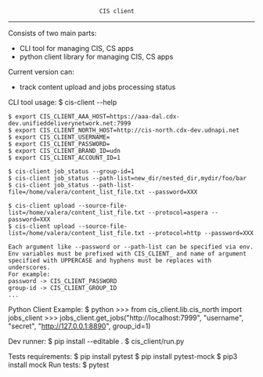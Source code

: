 
                              CIS client
---------------------------------------------------------------------

Consists of two main parts:
 - CLI tool for managing CIS, CS apps
 - python client library for managing CIS, CS apps

Current version can:
 - track content upload and jobs processing status

CLI tool usage:
    $ cis-client --help

    $ export CIS_CLIENT_AAA_HOST=https://aaa-dal.cdx-dev.unifieddeliverynetwork.net:7999
    $ export CIS_CLIENT_NORTH_HOST=http://cis-north.cdx-dev.udnapi.net
    $ export CIS_CLIENT_USERNAME=
    $ export CIS_CLIENT_PASSWORD=
    $ export CIS_CLIENT_BRAND_ID=udn
    $ export CIS_CLIENT_ACCOUNT_ID=1

    $ cis-client job_status --group-id=1
    $ cis-client job_status --path-list=new_dir/nested_dir,mydir/foo/bar
    $ cis-client job_status --path-list-file=/home/valera/content_list_file.txt --password=XXX

    $ cis-client upload --source-file-list=/home/valera/content_list_file.txt --protocol=aspera --password=XXX
    $ cis-client upload --source-file-list=/home/valera/content_list_file.txt --protocol=http --password=XXX

    Each argument like --password or --path-list can be specified via env.
    Env variables must be prefixed with CIS_CLIENT_ and name of argument specified with UPPERCASE and hyphens must be replaces with underscores.
    For example:
    password -> CIS_CLIENT_PASSWORD
    group-id -> CIS_CLIENT_GROUP_ID
    ...

Python Client Example:
    $ python
    >>> from cis_client.lib.cis_north import jobs_client
    >>> jobs_client.get_jobs("http://localhost:7999", "username", "secret", "http://127.0.0.1:8890", group_id=1)


Dev runner:
  $ pip install --editable .
  $ cis_client/run.py


Tests requirements:
 $ pip install pytest
 $ pip install pytest-mock
 $ pip3 install mock
Run tests:
 $ pytest
